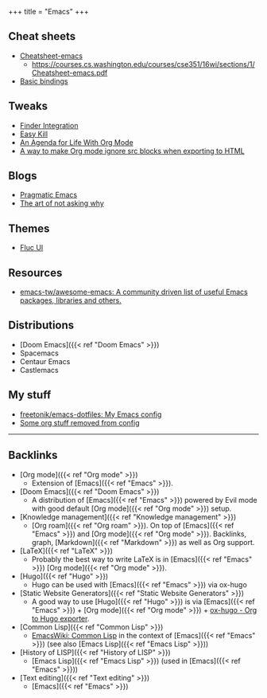 +++
title = "Emacs"
+++


## Cheat sheets
- [Cheatsheet-emacs](/notes/attachments/Cheatsheet-emacs.pdf)
	- https://courses.cs.washington.edu/courses/cse351/16wi/sections/1/Cheatsheet-emacs.pdf
- [Basic bindings](https://stakahama.github.io/resources/emacs/#orgheadline2)

## Tweaks
- [Finder Integration](https://github.com/aculich/.emacs.d/blob/master/osx.el)
- [Easy Kill](https://emacsredux.com/blog/2018/11/09/an-easy-kill/)
- [An Agenda for Life With Org Mode](https://blog.aaronbieber.com/2016/09/24/an-agenda-for-life-with-org-mode.html)
- [A way to make Org mode ignore src blocks when exporting to HTML](https://emacs.stackexchange.com/questions/17744/is-there-a-way-to-make-org-mode-ignore-src-blocks-when-exporting-to-html)

## Blogs
- [Pragmatic Emacs](http://pragmaticemacs.com/all-posts/)
- [The art of not asking why](https://joshrollinswrites.com/tags/emacs/)

## Themes
- [Fluc UI](https://github.com/MetroWind/flucui-theme)

## Resources
- [emacs-tw/awesome-emacs: A community driven list of useful Emacs packages, libraries and others.](https://github.com/emacs-tw/awesome-emacs)

## Distributions
- [Doom Emacs]({{< ref "Doom Emacs" >}})
- Spacemacs
- Centaur Emacs
- Castlemacs

## My stuff
- [freetonik/emacs-dotfiles: My Emacs config](https://github.com/freetonik/emacs-dotfiles)
- [Some org stuff removed from config](https://github.com/freetonik/emacs-dotfiles/commit/bd13fc9ff18fd9830db9c7cc3435891bf49dba4f)

---
## Backlinks
* [Org mode]({{< ref "Org mode" >}})
	* Extension of [Emacs]({{< ref "Emacs" >}}).
* [Doom Emacs]({{< ref "Doom Emacs" >}})
	* A distribution of [Emacs]({{< ref "Emacs" >}}) powered by Evil mode with good default [Org mode]({{< ref "Org mode" >}}) setup.
* [Knowledge management]({{< ref "Knowledge management" >}})
	* [Org roam]({{< ref "Org roam" >}}). On top of [Emacs]({{< ref "Emacs" >}}) and [Org mode]({{< ref "Org mode" >}}). Backlinks, graph, [Markdown]({{< ref "Markdown" >}}) as well as Org support.
* [LaTeX]({{< ref "LaTeX" >}})
	* Probably the best way to write LaTeX is in [Emacs]({{< ref "Emacs" >}}) [Org mode]({{< ref "Org mode" >}}).
* [Hugo]({{< ref "Hugo" >}})
	* Hugo can be used with [Emacs]({{< ref "Emacs" >}}) via ox-hugo
* [Static Website Generators]({{< ref "Static Website Generators" >}})
	* A good way to use [Hugo]({{< ref "Hugo" >}}) is via [Emacs]({{< ref "Emacs" >}}) + [Org mode]({{< ref "Org mode" >}}) + [ox-hugo - Org to Hugo exporter](https://ox-hugo.scripter.co/).
* [Common Lisp]({{< ref "Common Lisp" >}})
	* [EmacsWiki: Common Lisp](https://www.emacswiki.org/emacs/CommonLisp) in the context of [Emacs]({{< ref "Emacs" >}}) (see also [Emacs Lisp]({{< ref "Emacs Lisp" >}}))
* [History of LISP]({{< ref "History of LISP" >}})
	* [Emacs Lisp]({{< ref "Emacs Lisp" >}}) (used in [Emacs]({{< ref "Emacs" >}}))
* [Text editing]({{< ref "Text editing" >}})
	* [Emacs]({{< ref "Emacs" >}})

